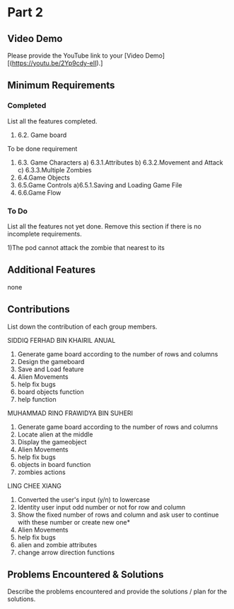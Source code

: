 # Part 2

## Video Demo

Please provide the YouTube link to your [Video Demo][(https://youtu.be/2Yp9cdy-eII).]

## Minimum Requirements

### Completed

List all the features completed.

1) 6.2. Game board

To be done requirement
1) 6.3. Game Characters
    a) 6.3.1.Attributes
    b) 6.3.2.Movement and Attack
    c) 6.3.3.Multiple Zombies
2) 6.4.Game Objects
3) 6.5.Game Controls
    a)6.5.1.Saving and Loading Game File
4) 6.6.Game Flow

### To Do

List all the features not yet done. Remove this section if there is no incomplete requirements.

1)The pod cannot attack the zombie that nearest to its


## Additional Features

none

## Contributions

List down the contribution of each group members.

SIDDIQ FERHAD BIN KHAIRIL ANUAL

1. Generate game board according to the number of rows and columns
2. Design the gameboard
3. Save and Load feature
4. Alien Movements
5. help fix bugs
6. board objects function
7. help function

MUHAMMAD RINO FRAWIDYA BIN SUHERI

1. Generate game board according to the number of rows and columns
2. Locate alien at the middle
3. Display the gameobject
4. Alien Movements
5. help fix bugs
6. objects in board function
7. zombies actions

LING CHEE XIANG

1. Converted the user's input (y/n) to lowercase
2. Identity user input odd number or not for row and column
3. Show the fixed number of rows and column and ask user to continue with these number or create new one*
4. Alien Movements
5. help fix bugs
6. alien and zombie attributes
7. change arrow direction functions

## Problems Encountered & Solutions

Describe the problems encountered and provide the solutions / plan for the solutions.
